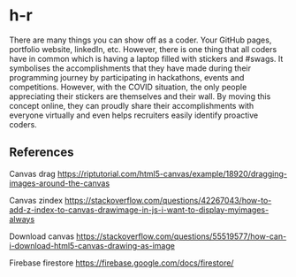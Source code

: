 # h-r

There are many things you can show off as a coder. Your GitHub pages, portfolio website, linkedIn, etc. However, there is one thing that all coders have in common which is having a laptop filled with stickers and #swags. It symbolises the accomplishments that they have made during their programming journey by participating in hackathons, events and competitions. However, with the COVID situation, the only people appreciating their stickers are themselves and their wall. By moving this concept online, they can proudly share their accomplishments with everyone virtually and even helps recruiters easily identify proactive coders.

## References

Canvas drag
https://riptutorial.com/html5-canvas/example/18920/dragging-images-around-the-canvas

Canvas zindex
https://stackoverflow.com/questions/42267043/how-to-add-z-index-to-canvas-drawimage-in-js-i-want-to-display-myimages-always

Download canvas
https://stackoverflow.com/questions/55519577/how-can-i-download-html5-canvas-drawing-as-image

Firebase firestore
https://firebase.google.com/docs/firestore/